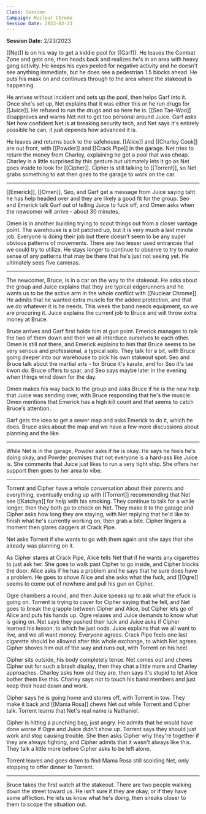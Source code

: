 ```yaml
---
Class: Session
Campaign: Nuclear Chrome
Session Date: 2023-02-23
---
```

**Session Date:** 2/23/2023

[[Net]] is on his way to get a kiddie pool for [[Garf]]. He leaves the Combat Zone and gets one, then heads back and realizes he's in an area with heavy gang activity. He keeps his eyes peeled for negative activity and he doesn't see anything immediate, but he does see a pedestrian 1.5 blocks ahead. He puts his mask on and continues through to the area where the stakeout is happening.

He arrives without incident and sets up the pool, then helps Garf into it. Once she's set up, Net explains that it was either this or he run drugs for [[Juice]]. He refused to run the drugs and so here he is. [[Seo Tae-Woo]] disapproves and warns Net not to get too personal around Juice. Garf asks Net how confident Net is at breaking security tech, and Net says it's entirely possible he can, it just depends how advanced it is.

He leaves and returns back to the safehouse. [[Alice]] and [[Charley Cook]] are out front, with [[Powder]] and [[Crack Pipe]] in the garage. Net tries to return the money from Charley, explaining he got a pool that was cheap. Charley is a little surprised by this gesture but ultimately lets it go as Net goes inside to look for [[Cipher]]. Cipher is still talking to [[Torrent]], so Net grabs something to eat then goes to the garage to work on the car.

---

[[Emerick]], [[Omen]], Seo, and Garf get a message from Juice saying taht he has help headed over and they are likely a good fit for the group. Seo and Emerick talk Garf out of telling Juice to fuck off, and Omen asks when the newcomer will arrive - about 30 minutes.

Omen is in another building trying to scout things out from a closer vantage point. The warehouse is a bit patched up, but it is very much a last minute job. Everyone is doing their job but there doesn't seem to be any super obvious patterns of movements. There are two lesser used entrances that we could try to utilize. He stays longer to continue to observe to try to make sense of any patterns that may be there that he's just not seeing yet. He ultimately sees five cameras.

---

The newcomer, Bruce, is in a car on the way to the stakeout. He asks about the group and Juice explains that they are typical edgerunners and he wants us to be the active arm in the whole conflict with [[Nuclear Chrome]]. He admits that he wanted extra muscle for the added protection, and that we do whatever it is he needs. This week the band needs equipment, so we are procuring it. Juice explains the current job to Bruce and will throw extra money at Bruce.

Bruce arrives and Garf first holds him at gun point. Emerick manages to talk the two of them down and then we all intorduce ourselves to each other. Omen is still not there, and Emerick explains to him that Bruce seems to be very serious and professional, a typical solo. They talk for a bit, with Bruce going deeper into our warehouse to pick his own stakeout spot. Seo and Bruce talk about the martial arts - for Bruce it's karate, and for Seo it's tae kwon do. Bruce offers to spar, and Seo says maybe later in the evening when things wind down for the day.

Omen makes his way back to the group and asks Bruce if he is the new help that Juice was sending over, with Bruce responding that he's the muscle. Omen mentions that Emerick has a high kill count and that seems to catch Bruce's attention.

Garf gets the idea to get a sewer map and asks Emerick to do it, which he does. Bruce asks about the map and we have a few more discussions about planning and the like.

---

While Net is in the garage, Powder asks if he is okay. He says he feels he's doing okay, and Powder promises that not everyone is a hard-ass like Juice is. She comments that Juice just likes to run a very tight ship. She offers her support then goes to her area to vibe.

---

Torrent and Cipher have a whole conversation about their parents and everything, eventually ending up with [[Torrent]] recommending that Net see [[Katchya]] for help with his smoking. They continue to talk for a while longer, then they both go to check on Net. They make it to the garage and Cipher asks how long they are staying, with Net replying that he'd like to finish what he's currently working on, then grab a bite. Cipher lingers a moment then glares daggers at Crack Pipe.

Net asks Torrent if she wants to go with them again and she says that she already was planning on it.

As Cipher stares at Crack Pipe, Alice tells Net that if he wants any cigarettes to just ask her. She goes to walk past Cipher to go inside, and Cipher blocks the door. Alice asks if he has a problem and he says that he sure does have a problem. He goes to shove Alice and she asks what the fuck, and [[Ogre]] seems to come out of nowhere and pull his gun on Cipher.

Ogre chambers a round, and then Juice speaks up to ask what the efuck is going on. Torrent is trying to cover for Cipher saying that he fell, and Net goes to break the grapple between Cipher and Alice, but Cipher lets go of Alice and puts his hands up. Ogre relaxes and Juice demands to know what is going on. Net says they pushed their luck and Juice asks if Cipher learned his lesson, to which he just nods. Juice explains that we all want to live, and we all want money. Everyone agrees. Crack Pipe feels one last cigarette should be allowed after this whole exchange, to which Net agrees. Cipher shoves him out of the way and runs out, with Torrent on his heel.

Cipher sits outside, his body completely tense. Net comes out and chews Cipher out for such a brash display, then they chat a little more and Charley approaches. Charley asks how old they are, then says it's stupid to let Alice bother them like this. Charley says not to touch his band members and just keep their head down and work.

Cipher says he is going home and storms off, with Torrent in tow. They make it back and [[Mama Rosa]] chews Net out while Torrent and Cipher talk. Torrent learns that Net's real name is Nathaniel.

Cipher is hitting a punching bag, just angry. He admits that he would have done worse if Ogre and Juice didn't show up. Torrent says they should just work and stop causing trouble. She then asks Cipher why they're together if they are always fighting, and Cipher admits that it wasn't always like this. They talk a little more before Cipher asks to be left alone.

Torrent leaves and goes down to find Mama Rosa still scolding Net, only stopping to offer dinner to Torrent.

---

Bruce takes the first watch at the stakeout. There are two people walking down the street toward us. He isn't sure if they are okay, or if they have some affliction. He lets us know what he's doing, then sneaks closer to them to scope the situation out.